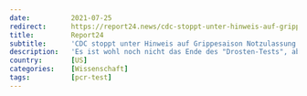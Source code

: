 ```yaml
---
date:          2021-07-25
redirect:      https://report24.news/cdc-stoppt-unter-hinweis-auf-grippesaison-notzulassung-fuer-pcr-test-aus-2020/
title:         Report24
subtitle:      'CDC stoppt unter Hinweis auf Grippesaison Notzulassung für PCR-Test aus 2020'
description:   'Es ist wohl noch nicht das Ende des "Drosten-Tests", aber die Maßnahme lässt einige Rückschlüsse auf die bisherige Qualität zu.'
country:       [US]
categories:    [Wissenschaft]
tags:          [pcr-test]
---
```

